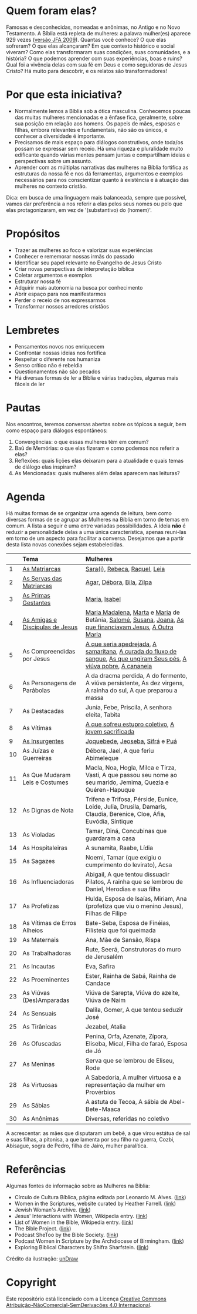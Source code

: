 # Quem foram elas?

Famosas e desconhecidas, nomeadas e anônimas, no Antigo e no Novo Testamento. A Bíblia está repleta de mulheres: a palavra mulher(es) aparece 929 vezes ([versão JFA 2009](https://www.biblegateway.com/quicksearch/?quicksearch=mulher&version=ARC)). Quantas você conhece? O que elas sofreram? O que elas alcançaram? Em que contexto histórico e social viveram? Como elas transformaram suas condições, suas comunidades, e a história? O que podemos aprender com suas experiências, boas e ruins? Qual foi a vivência delas com sua fé em Deus e como seguidoras de Jesus Cristo? Há muito para descobrir, e os relatos são transformadores!

# Por que esta iniciativa?

- Normalmente lemos a Bíblia sob a ótica masculina. Conhecemos poucas das muitas mulheres mencionadas e a ênfase fica, geralmente, sobre sua posição em relação aos homens. Os papeis de mães, esposas e filhas, embora relevantes e fundamentais, não são os únicos, e conhecer a diversidade é importante. 
- Precisamos de mais espaço para diálogos construtivos, onde toda/os possam se expressar sem receio. Há uma riqueza e pluralidade muito edificante quando várias mentes pensam juntas e compartilham ideias e perspectivas sobre um assunto. 
- Aprender com as múltiplas narrativas das mulheres na Bíblia fortifica as estruturas da nossa fé e nos dá ferramentas, argumentos e exemplos necessários para nos conscientizar quanto à existência e à atuação das mulheres no contexto cristão.

Dica: em busca de uma linguagem mais balanceada, sempre que possível, vamos dar preferência a nos referir a elas pelos seus nomes ou pelo que elas protagonizaram, em vez de '(substantivo) do (homem)'.

# Propósitos

- Trazer as mulheres ao foco e valorizar suas experiências
- Conhecer e rememorar nossas irmãs do passado
- Identificar seu papel relevante no Evangelho de Jesus Cristo
- Criar novas perspectivas de interpretação bíblica
- Coletar argumentos e exemplos
- Estruturar nossa fé
- Adquirir mais autonomia na busca por conhecimento
- Abrir espaço para nos manifestarmos
- Perder o receio de nos expressarmos
- Transformar nossos arredores cristãos


# Lembretes

- Pensamentos novos nos enriquecem
- Confrontar nossas ideias nos fortifica
- Respeitar o diferente nos humaniza
- Senso crítico não é rebeldia
- Questionamentos não são pecados
- Há diversas formas de ler a Bíblia e várias traduções, algumas mais fáceis de ler

# Pautas

Nos encontros, teremos conversas abertas sobre os tópicos a seguir, bem como espaço para diálogos espontâneos:
1. Convergências: o que essas mulheres têm em comum?
2. Baú de Memórias: o que elas fizeram e como podemos nos referir a elas?
3. Reflexões: quais lições elas deixaram para a atualidade e quais temas de diálogo elas inspiram?
4. As Mencionadas: quais mulheres além delas aparecem nas leituras?


# Agenda

Há muitas formas de se organizar uma agenda de leitura, bem como diversas formas de se agrupar as Mulheres na Bíblia em torno de temas em comum. A lista a seguir é uma entre variadas possibilidades. A ideia **não** é reduzir a personalidade delas a uma única característica, apenas reuni-las em torno de um aspecto para facilitar a conversa. Desejamos que a partir desta lista novas conexões sejam estabelecidas. 


|    | Tema          | Mulheres          |
|:---|:--------------|:------------------|
| 1  | [As Matriarcas](./as-matriarcas) | [Sara(i)](./sara), [Rebeca](./rebeca), [Raquel](./raquel), [Leia](./leia) |
| 2  | [As Servas das Matriarcas](./as-servas-das-matriarcas) | [Agar](./agar), [Débora](./debora), [Bila](./bila), [Zilpa](./zilpa) |
| 3  | [As Primas Gestantes](./as-primas-gestantes) | [Maria](./maria), [Isabel](./isabel) |
| 4  | [As Amigas e Discípulas de Jesus](./as-amigas-e-discipulas-de-Jesus) | [Maria Madalena](./maria-madalena), [Marta](./marta) e [Maria](./maria-de-betania) de Betânia, [Salomé](./salome), [Susana](./susana), [Joana](./joana), [As que financiavam Jesus](./mulheres-que-financiavam-Jesus), [A Outra Maria](./outra-maria)  |
| 5  | As Compreendidas por Jesus | [A que seria apedrejada](./quase-apedrejada), [A samaritana](./samaritana), [A curada do fluxo de sangue](./curada-fluxo-de-sangue), [As que ungiram Seus pés](./ungiram-jesus), [A viúva pobre](./viuva-oferta), [A cananeia](./cananeia) |
| 6  | As Personagens de Parábolas | A da dracma perdida, A do fermento, A viúva persistente, As dez virgens, A rainha do sul, A que preparou a massa |
| 7  | As Destacadas | Junia, Febe, Priscila, A senhora eleita, Tabita |  
| 8  | As Vítimas | [A que sofreu estupro coletivo](./violentada), [A jovem sacrificada](./sacrificada)
| 9  | [As Insurgentes](./as-insurgentes) | [Joquebede](./joquebede), [Jeoseba](./jeosebaa), [Sifrá](./sifra) e [Puá](./pua)  |
| 10  | As Juízas e Guerreiras | Débora, Jael, A que feriu Abimeleque |
| 11 | As Que Mudaram Leis e Costumes | Macla, Noa, Hogla, Milca e Tirza, Vasti, A que passou seu nome ao seu marido, Jemima, Quezia e Quéren-Hapuque |
| 12 | As Dignas de Nota | Trifena e Trifosa, Pérside, Eunice, Loide, Julia, Drusila, Damaris, Claudia, Berenice, Cloe, Áfia, Euvódia, Síntique |
| 13 | As Violadas | Tamar, Diná, Concubinas que guardaram a casa |
| 14 | As Hospitaleiras | A sunamita, Raabe, Lídia |
| 15 | As Sagazes | Noemi, Tamar (que exigiu o cumprimento do levirato), Acsa |
| 16 | As Influenciadoras | Abigail, A que tentou dissuadir Pilatos, A rainha que se lembrou de Daniel, Herodias e sua filha |
| 17 | As Profetizas | Hulda, Esposa de Isaías, Miriam, Ana (profetiza que viu o menino Jesus), Filhas de Filipe |
| 18 | As Vítimas de Erros Alheios | Bate-Seba, Esposa de Finéias, Filisteia que foi queimada |
| 19 | As Maternais | Ana, Mãe de Sansão, Rispa |
| 20 | As Trabalhadoras | Rute, Seerá, Construtoras do muro de Jerusalém | 
| 21 | As Incautas | Eva, Safira |
| 22 | As Proeminentes | Ester, Rainha de Sabá, Rainha de Candace |
| 23 | As Viúvas (Des)Amparadas | Viúva de Sarepta, Viúva do azeite, Viúva de Naim |
| 24 | As Sensuais | Dalila, Gomer, A que tentou seduzir José |
| 25 | As Tirânicas | Jezabel, Atalia |
| 26 | As Ofuscadas | Penina, Orfa, Azenate, Zípora, Eliseba, Mical, Filha de faraó, Esposa de Jó |
| 27 | As Meninas | Serva que se lembrou de Eliseu, Rode |
| 28 | As Virtuosas | A Sabedoria, A mulher virtuosa e a representação da mulher em Provérbios |
| 29 | As Sábias | A astuta de Tecoa, A sábia de Abel-Bete-Maaca |
| 30 | As Anônimas | Diversas, referidas no coletivo |

A acrescentar: as mães que disputaram um bebê, a que virou estátua de sal e suas filhas, a pitonisa, a que lamenta por seu filho na guerra, Cozbi, Abisague, sogra de Pedro, filha de Jairo, mulher paralítica.

# Referências

Algumas fontes de informação sobre as Mulheres na Bíblia:

- Círculo de Cultura Bíblica, página editada por Leonardo M. Alves. ([link](https://circulodeculturabiblica.org/blog/))
- Women in the Scriptures, website curated by Heather Farrell. ([link](https://www.womeninthescriptures.com/))
- Jewish Woman's Archive. ([link](https://jwa.org/))
- Jesus' Interactions with Women, Wikipedia entry. ([link](https://en.wikipedia.org/wiki/Jesus%27_interactions_with_women))
- List of Women in the Bible, Wikipedia entry. ([link](https://en.wikipedia.org/wiki/List_of_women_in_the_Bible))
- The Bible Project. ([link](https://bibleproject.com/))
- Podcast SheToo by the Bible Society. ([link](https://www.biblesociety.org.uk/explore-the-bible/shetoo/))
- Podcast Women in Scripture by the Archdiocese of Birmingham. ([link](https://www.birminghamdiocese.org.uk/women-in-scripture))
- Exploring Biblical Characters by Shifra Sharfstein. ([link](https://www.chabad.org/multimedia/video_cdo/aid/3653411/jewish/Exploring-Biblical-Characters.htm))

Crédito da ilustração: [unDraw](https://undraw.co/)

# Copyright 

Este repositório está licenciado com a Licença [Creative Commons Atribuição-NãoComercial-SemDerivações 4.0 Internacional](http://creativecommons.org/licenses/by-nc-nd/4.0/).
